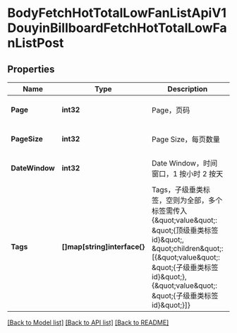 # BodyFetchHotTotalLowFanListApiV1DouyinBillboardFetchHotTotalLowFanListPost

## Properties

Name | Type | Description | Notes
------------ | ------------- | ------------- | -------------
**Page** | **int32** | Page，页码 | [optional] [default to 1]
**PageSize** | **int32** | Page Size，每页数量 | [optional] [default to 10]
**DateWindow** | **int32** | Date Window，时间窗口，1 按小时 2 按天 | [optional] [default to 24]
**Tags** | **[]map[string]interface{}** | Tags，子级垂类标签，空则为全部，多个标签需传入{\&quot;value\&quot;: \&quot;{顶级垂类标签id}\&quot;, \&quot;children\&quot;: [{\&quot;value\&quot;: \&quot;{子级垂类标签id}\&quot;}, {\&quot;value\&quot;: \&quot;{子级垂类标签id}\&quot;}]} | [optional] 

[[Back to Model list]](../README.md#documentation-for-models) [[Back to API list]](../README.md#documentation-for-api-endpoints) [[Back to README]](../README.md)


